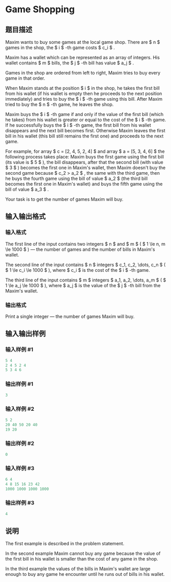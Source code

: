 # Game Shopping

## 题目描述

Maxim wants to buy some games at the local game shop. There are $ n $ games in the shop, the $ i $ -th game costs $ c_i $ .

Maxim has a wallet which can be represented as an array of integers. His wallet contains $ m $ bills, the $ j $ -th bill has value $ a_j $ .

Games in the shop are ordered from left to right, Maxim tries to buy every game in that order.

When Maxim stands at the position $ i $ in the shop, he takes the first bill from his wallet (if his wallet is empty then he proceeds to the next position immediately) and tries to buy the $ i $ -th game using this bill. After Maxim tried to buy the $ n $ -th game, he leaves the shop.

Maxim buys the $ i $ -th game if and only if the value of the first bill (which he takes) from his wallet is greater or equal to the cost of the $ i $ -th game. If he successfully buys the $ i $ -th game, the first bill from his wallet disappears and the next bill becomes first. Otherwise Maxim leaves the first bill in his wallet (this bill still remains the first one) and proceeds to the next game.

For example, for array $ c = [2, 4, 5, 2, 4] $ and array $ a = [5, 3, 4, 6] $ the following process takes place: Maxim buys the first game using the first bill (its value is $ 5 $ ), the bill disappears, after that the second bill (with value $ 3 $ ) becomes the first one in Maxim's wallet, then Maxim doesn't buy the second game because $ c_2 > a_2 $ , the same with the third game, then he buys the fourth game using the bill of value $ a_2 $ (the third bill becomes the first one in Maxim's wallet) and buys the fifth game using the bill of value $ a_3 $ .

Your task is to get the number of games Maxim will buy.

## 输入输出格式

### 输入格式

The first line of the input contains two integers $ n $ and $ m $ ( $ 1 \le n, m \le 1000 $ ) — the number of games and the number of bills in Maxim's wallet.

The second line of the input contains $ n $ integers $ c_1, c_2, \dots, c_n $ ( $ 1 \le c_i \le 1000 $ ), where $ c_i $ is the cost of the $ i $ -th game.

The third line of the input contains $ m $ integers $ a_1, a_2, \dots, a_m $ ( $ 1 \le a_j \le 1000 $ ), where $ a_j $ is the value of the $ j $ -th bill from the Maxim's wallet.

### 输出格式

Print a single integer — the number of games Maxim will buy.

## 输入输出样例

### 输入样例 #1

```cpp
5 4
2 4 5 2 4
5 3 4 6

```
### 输出样例 #1

```cpp
3

```
### 输入样例 #2

```cpp
5 2
20 40 50 20 40
19 20

```
### 输出样例 #2

```cpp
0

```
### 输入样例 #3

```cpp
6 4
4 8 15 16 23 42
1000 1000 1000 1000

```
### 输出样例 #3

```cpp
4

```
## 说明

The first example is described in the problem statement.

In the second example Maxim cannot buy any game because the value of the first bill in his wallet is smaller than the cost of any game in the shop.

In the third example the values of the bills in Maxim's wallet are large enough to buy any game he encounter until he runs out of bills in his wallet.

